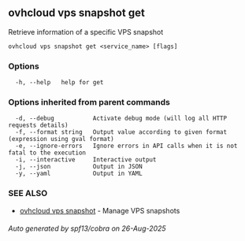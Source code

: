## ovhcloud vps snapshot get

Retrieve information of a specific VPS snapshot

```
ovhcloud vps snapshot get <service_name> [flags]
```

### Options

```
  -h, --help   help for get
```

### Options inherited from parent commands

```
  -d, --debug           Activate debug mode (will log all HTTP requests details)
  -f, --format string   Output value according to given format (expression using gval format)
  -e, --ignore-errors   Ignore errors in API calls when it is not fatal to the execution
  -i, --interactive     Interactive output
  -j, --json            Output in JSON
  -y, --yaml            Output in YAML
```

### SEE ALSO

* [ovhcloud vps snapshot](ovhcloud_vps_snapshot.md)	 - Manage VPS snapshots

###### Auto generated by spf13/cobra on 26-Aug-2025
